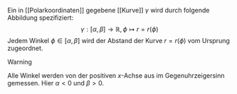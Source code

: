 Ein in [[Polarkoordinaten]] gegebene [[Kurve]] $\gamma$ wird durch folgende Abbildung spezifiziert:
$$
\gamma:[\alpha, \beta] \to \mathbb{R}, \phi \mapsto r=r(\phi)
$$
Jedem Winkel $\phi \in [\alpha, \beta]$ wird der Abstand der Kurve $r=r(\phi)$ vom Ursprung zugeordnet.

>[!warning]
>Alle Winkel werden von der positiven $x$-Achse aus im Gegenuhrzeigersinn gemessen. Hier $\alpha\lt0$ und $\beta\gt 0$.

